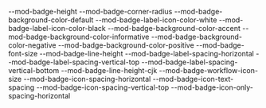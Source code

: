 --mod-badge-height
--mod-badge-corner-radius
--mod-badge-background-color-default
--mod-badge-label-icon-color-white
--mod-badge-label-icon-color-black
--mod-badge-background-color-accent
--mod-badge-background-color-informative
--mod-badge-background-color-negative
--mod-badge-background-color-positive
--mod-badge-font-size
--mod-badge-line-height
--mod-badge-label-spacing-horizontal
--mod-badge-label-spacing-vertical-top
--mod-badge-label-spacing-vertical-bottom
--mod-badge-line-height-cjk
--mod-badge-workflow-icon-size
--mod-badge-icon-spacing-horizontal
--mod-badge-icon-text-spacing
--mod-badge-icon-spacing-vertical-top
--mod-badge-icon-only-spacing-horizontal